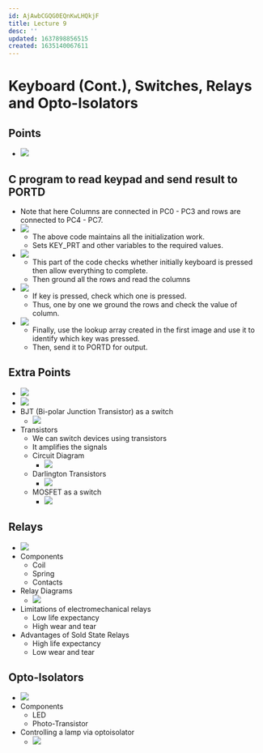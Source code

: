 ```yaml
---
id: AjAwbCGQG0EQnKwLHQkjF
title: Lecture 9
desc: ''
updated: 1637898856515
created: 1635140067611
---
```


# Keyboard (Cont.), Switches, Relays and Opto-Isolators

## Points
* ![](/assets/images/2021-10-25-11-39-22.png)

## C program to read keypad and send result to PORTD
* Note that here Columns are connected in PC0 - PC3 and rows are connected to PC4 - PC7.
* ![](/assets/images/2021-11-26-09-02-21.png)
    * The above code maintains all the initialization work.
    * Sets KEY_PRT and other variables to the required values.
* ![](/assets/images/2021-11-26-09-03-22.png)
    * This part of the code checks whether initially keyboard is pressed then allow everything to complete.
    * Then ground all the rows and read the columns
* ![](/assets/images/2021-11-26-09-05-23.png)
    * If key is pressed, check which one is pressed.
    * Thus, one by one we ground the rows and check the value of column.
* ![](/assets/images/2021-11-26-09-07-36.png)
    * Finally, use the lookup array created in the first image and use it to identify which key was pressed.
    * Then, send it to PORTD for output.

## Extra Points
* ![](/assets/images/2021-11-26-09-16-37.png)
* ![](/assets/images/2021-11-26-09-16-46.png)
* BJT (Bi-polar Junction Transistor) as a switch
    * ![](/assets/images/2021-11-26-09-17-35.png)
* Transistors
    * We can switch devices using transistors
    * It amplifies the signals
    * Circuit Diagram
        * ![](/assets/images/2021-11-26-09-18-34.png)
    * Darlington Transistors
        * ![](/assets/images/2021-11-26-09-19-10.png)
    * MOSFET as a switch
        * ![](/assets/images/2021-11-26-09-20-04.png)

## Relays
* ![](/assets/images/2021-11-26-09-20-40.png)
* Components
    * Coil
    * Spring
    * Contacts
* Relay Diagrams
    * ![](/assets/images/2021-11-26-09-21-38.png)
* Limitations of electromechanical relays
    * Low life expectancy
    * High wear and tear
* Advantages of Sold State Relays
    * High life expectancy
    * Low wear and tear

## Opto-Isolators
* ![](/assets/images/2021-11-26-09-24-53.png)
* Components
    * LED
    * Photo-Transistor
* Controlling a lamp via optoisolator
    * ![](/assets/images/2021-11-26-09-27-14.png)